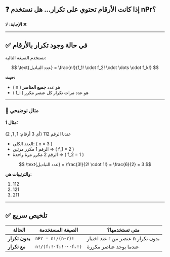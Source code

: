 
## ❓ إذا كانت الأرقام **تحتوي على تكرار**... هل نستخدم nPr؟

**الإجابة:** لا ❌

---

## ✅ في حالة وجود تكرار بالأرقام

نستخدم الصيغة التالية:

$$
\text{عدد التباديل} = \frac{n!}{f_1! \cdot f_2! \cdot \dots \cdot f_k!}
$$

**حيث:**
- \( n \) هو عدد **جميع العناصر**
- \( f_i \) هو عدد مرات تكرار كل عنصر مكرر

---

### 🎯 مثال توضيحي

#### مثال 1:
عندنا الرقم 112 (أي 3 أرقام: 1, 1, 2)

- العدد الكلي: \( n = 3 \)
- الرقم 1 مكرر مرتين ⇒ \( f_1 = 2 \)
- الرقم 2 مكرر مرة واحدة ⇒ \( f_2 = 1 \)

$$
\text{عدد التباديل} = \frac{3!}{2! \cdot 1!} = \frac{6}{2} = 3
$$

**والترتيبات هي:**
1. 112
2. 121
3. 211

---
## ✅ تلخيص سريع

| الحالة               | الصيغة المستخدمة                          | متى تستخدمها؟                  |
|----------------------|--------------------------------------------|---------------------------------|
| **بدون تكرار**       | `nPr = n!/(n-r)!`                          | عند اختيار r عنصر من n بدون تكرار |
| **مع تكرار**         | `n!/(f₁!·f₂!···fₖ!)`                       | عندما يوجد عناصر مكررة           |
